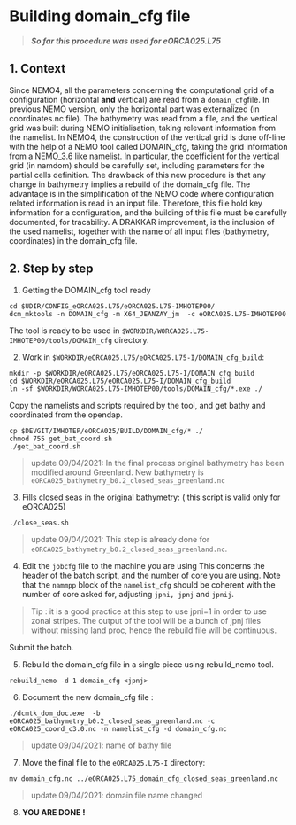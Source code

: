 # Building domain_cfg file
> ***So far this procedure was used for eORCA025.L75***


## 1. Context
Since NEMO4, all the parameters concerning the computational grid of a configuration (horizontal **and** vertical) are read from a `domain_cfg`file. In previous
NEMO version, only the horizontal part was externalized (in coordinates.nc file). The bathymetry was read from a file, and the vertical grid was built during
NEMO initialisation, taking relevant information from the namelist.  In NEMO4, the construction of the vertical grid is done off-line with the help of a NEMO tool
called DOMAIN_cfg, taking the grid information from a NEMO_3.6 like namelist. In particular, the coefficient for the vertical grid (in namdom) should be carefully set,
including parameters for the partial cells definition.  The drawback of this new procedure is that any change in bathymetry implies a rebuild of the domain_cfg file.
The advantage is in the simplification of the NEMO code where configuration related information is read in an input file.  Therefore, this file hold key information
for a configuration, and the building of this file must be carefully documented, for tracability.  A DRAKKAR improvement, is the inclusion of the used namelist, together with the name of all input files (bathymetry, coordinates) in the domain_cfg file.

## 2. Step by step
  1. Getting the DOMAIN_cfg tool ready

  ```
  cd $UDIR/CONFIG_eORCA025.L75/eORCA025.L75-IMHOTEP00/
  dcm_mktools -n DOMAIN_cfg -m X64_JEANZAY_jm  -c eORCA025.L75-IMHOTEP00
  ```
 
 The tool is ready to be used in `$WORKDIR/WORCA025.L75-IMHOTEP00/tools/DOMAIN_cfg` directory.
  
  2. Work in `$WORKDIR/eORCA025.L75/eORCA025.L75-I/DOMAIN_cfg_build`:

  ```
  mkdir -p $WORKDIR/eORCA025.L75/eORCA025.L75-I/DOMAIN_cfg_build
  cd $WORKDIR/eORCA025.L75/eORCA025.L75-I/DOMAIN_cfg_build
  ln -sf $WORKDIR/WORCA025.L75-IMHOTEP00/tools/DOMAIN_cfg/*.exe ./
  ```
   
  Copy the namelists and scripts required by the tool, and get bathy and coordinated from the opendap.

  ```
  cp $DEVGIT/IMHOTEP/eORCA025/BUILD/DOMAIN_cfg/* ./
  chmod 755 get_bat_coord.sh
  ./get_bat_coord.sh
  ```

> update 09/04/2021: In the final process original bathymetry has been modified around Greenland. New bathymetry is `eORCA025_bathymetry_b0.2_closed_seas_greenland.nc`

 3. Fills closed seas in the original bathymetry: ( this script is valid only for eORCA025)

   ```
   ./close_seas.sh 
   ```

> update 09/04/2021: This step is already done for `eORCA025_bathymetry_b0.2_closed_seas_greenland.nc`.

 4. Edit the `jobcfg` file to the machine you are using
  This concerns the header of the batch script, and the number of core you are using.
  Note that the `nammpp` block of the `namelist_cfg` should be coherent with the number of core asked for,
adjusting `jpni, jpnj` and `jpnij`.
> Tip : it is a good practice at this step to use jpni=1 in order to use zonal stripes. The output of the
> tool will be a bunch of jpnj files without missing land proc, hence the rebuild file will be continuous.  

   Submit the batch.  
    
 5. Rebuild the domain_cfg file in a single piece using rebuild_nemo tool.

   ```
   rebuild_nemo -d 1 domain_cfg <jpnj>
   ```

 6. Document the new domain_cfg file :

   ```
   ./dcmtk_dom_doc.exe  -b eORCA025_bathymetry_b0.2_closed_seas_greenland.nc -c eORCA025_coord_c3.0.nc -n namelist_cfg -d domain_cfg.nc
   ```

> update 09/04/2021: name of bathy file

 7. Move the final file to the `eORCA025.L75-I` directory:

   ```
   mv domain_cfg.nc ../eORCA025.L75_domain_cfg_closed_seas_greenland.nc
   ```

> update 09/04/2021: domain file name changed

 8. **YOU ARE DONE !**

